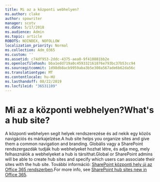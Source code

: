 ```yaml
---
title: Mi az a központi webhelyen?
ms.author: clake
author: spowriter
manager: scotv
ms.date: 5/17/2018
ms.audience: Admin
ms.topic: article
ROBOTS: NOINDEX, NOFOLLOW
localization_priority: Normal
ms.collection: Adm_O365
ms.custom: ''
ms.assetid: c74df953-2ddc-4375-aea0-9f410881bb2e
ms.openlocfilehash: bba1edd719a0c459332161876e793bc37b53cc94
ms.sourcegitcommit: 1d98db8acb9959aba3b5e308a567ade6b62da56c
ms.translationtype: MT
ms.contentlocale: hu-HU
ms.lasthandoff: 08/22/2019
ms.locfileid: "36531109"
---
```

# <a name="whats-a-hub-site"></a><span data-ttu-id="b9318-102">Mi az a központi webhelyen?</span><span class="sxs-lookup"><span data-stu-id="b9318-102">What's a hub site?</span></span>

<span data-ttu-id="b9318-103">A központi webhelyen segít helyek rendszerezése és ad nekik egy közös navigációs és márkajelzése.</span><span class="sxs-lookup"><span data-stu-id="b9318-103">A hub site helps you organize sites and give them a common navigation and branding.</span></span> <span data-ttu-id="b9318-104">Globális vagy a SharePoint rendszergazdák tudják hub webhelyeket hozhat létre, és adja meg, mely felhasználók a webhelyeket a hub is társíthat.</span><span class="sxs-lookup"><span data-stu-id="b9318-104">Global or SharePoint admins will be able to create hub sites and specify which users can associate their sites with the hub site.</span></span> <span data-ttu-id="b9318-105">További információ: [SharePoint központi hely új az Office 365 rendszerben](https://go.microsoft.com/fwlink/?linkid=869388).</span><span class="sxs-lookup"><span data-stu-id="b9318-105">For more info, see [SharePoint hub sites new in Office 365](https://go.microsoft.com/fwlink/?linkid=869388).</span></span>
  

